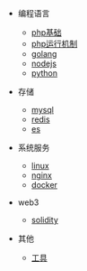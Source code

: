 * 编程语言

  * [php基础](backend/php_basic.md)
  * [php运行机制](backend/php.md)
  * [golang](backend/golang.md)
  * [nodejs](backend/nodejs.md)
  * [python](backend/python.md)

* 存储
  
  * [mysql](storage/mysql.md)
  * [redis](storage/redis.md)
  * [es](storage/elasticsearch.md)

* 系统服务
  * [linux](system/linux.md)
  * [nginx](system/nginx.md)
  * [docker](system/docker.md)

* web3
  * [solidity](web3/solidity.md)

* 其他
  * [工具](other/tools.md)